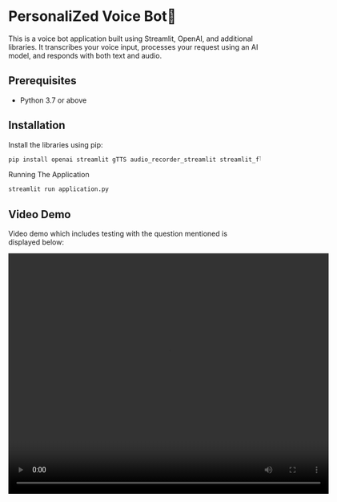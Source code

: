 # PersonaliZed Voice Bot🚀

This is a voice bot application built using Streamlit, OpenAI, and additional libraries. It transcribes your voice input, processes your request using an AI model, and responds with both text and audio.

## Prerequisites

- Python 3.7 or above

## Installation

Install the libraries using pip:

```bash
pip install openai streamlit gTTS audio_recorder_streamlit streamlit_float python-dotenv
```

Running The Application

```bash
streamlit run application.py
```

## Video Demo

Video demo which includes testing with the question mentioned is displayed below:

<video width="640" height="480" controls>
  <source src="App Video.mp4" type="video/mp4">
  Your browser does not support the video tag.
</video>

